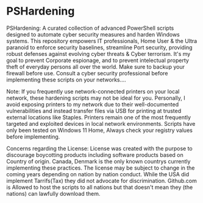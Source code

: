 # PSHardening
PSHardening: A curated collection of advanced PowerShell scripts designed to automate cyber security measures and harden Windows systems. This repository empowers IT professionals, Home User &amp; the Ultra paranoid to enforce security baselines, streamline Port security, providing robust defenses against evolving cyber threats &amp; Cyber terrorism.
It's my goal to prevent Corporate espionage, and to prevent intelectual property theft of everyday persons all over the world.
Make sure to backup your firewall before use.
Consult a cyber security professional before implementing these scripts on your networks....

Note: If you frequently use network-connected printers on your local network, these hardening scripts may not be ideal for you. Personally, I avoid exposing printers to my network due to their well-documented vulnerabilities and instead transfer files via USB for printing at trusted external locations like Staples. Printers remain one of the most frequently targeted and exploited devices in local network environments.
Scripts have only been tested on Windows 11 Home, Always check your registry values before implementing.

Concerns regarding the License: License was created with the purpose to discourage boycotting products including software products based on Country of origin. Canada, Denmark is the only known countrys currently implementing these practices. The license may be subject to change in the coming years depending on nation by nation conduct. While the USA did implement Tarrifs(Tax) they did not advocate for discrimination.
Github.com is Allowed to host the scripts to all nations but that doesn't mean they (the nations) can lawfully download them.
